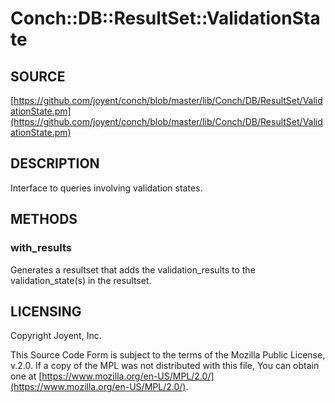 # Conch::DB::ResultSet::ValidationState

## SOURCE

[https://github.com/joyent/conch/blob/master/lib/Conch/DB/ResultSet/ValidationState.pm](https://github.com/joyent/conch/blob/master/lib/Conch/DB/ResultSet/ValidationState.pm)

## DESCRIPTION

Interface to queries involving validation states.

## METHODS

### with\_results

Generates a resultset that adds the validation\_results to the validation\_state(s) in the
resultset.

## LICENSING

Copyright Joyent, Inc.

This Source Code Form is subject to the terms of the Mozilla Public License,
v.2.0. If a copy of the MPL was not distributed with this file, You can obtain
one at [https://www.mozilla.org/en-US/MPL/2.0/](https://www.mozilla.org/en-US/MPL/2.0/).
